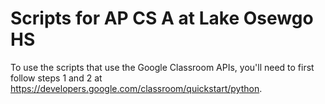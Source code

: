 # Scripts for AP CS A at Lake Osewgo HS

To use the scripts that use the Google Classroom APIs, you'll need to first follow steps 1 and 2 at https://developers.google.com/classroom/quickstart/python.
